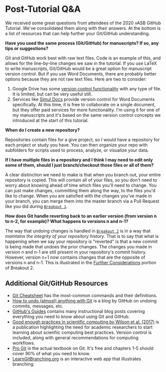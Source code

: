 # Post-Tutorial Q&A
 We received some great questions from attendees of the 2020 vASB GitHub Tutorial. We've consolidated them along
 with their answers. At the bottom is a list of resources that can help further your Git/GitHub understanding.

**Have you used the same process (Git/GitHub) for manuscripts? If so, any tips or suggestions?**

Git and GitHub work best with raw text files. Code is an example of this, and allows for the line-by-line
changes we saw in the tutorial. If you use LaTeX to write manuscripts, Git/GitHub would be a great option
for manuscript version control. But if you use Word Documents, there are probably better options because
they are not raw text files. Here are two to consider:
1. Google Drive has some [version control functionality](https://support.google.com/drive/answer/2409045?co=GENIE.Platform%3DDesktop&hl=en)
 with any type of file. It is limited, but can be very useful still.
2. Services like [Simul Docs](https://www.simuldocs.com/how-it-works) provide version control for Word 
Documents specifically. At this time, it is free to collaborate on a single document, but they offer paid 
services for more functionality. I'm using it for one of my manuscripts and it's based on the same version 
control concepts we introduced at the start of this tutorial.

**When do I create a new repository?**

Repositories contain files for a give project, so I would have a repository for each project or study you have.
You can then organize your repo with subfolders for scripts used to process, analyze, or visualize your data.

**If I have multiple files in a repository and I think I may need to edit only some of them, should I
just branch/checkout those files or all of them?**

A clear distinction we need to make is that when you branch out, your entire repository is copied. This will
contain all of your files, so you don't need to worry about knowing ahead of time which files you'll need
to change. You can just make changes, committing them along the way, to the files you'd like to change. 
When you are satisfied with the changes you've made in your branch, you can merge them into the master 
branch via a Pull Request like you did during [`Breakout 1`](Tutorial_Instructions/breakout_1.md).

**How does Git handle reverting back to an earlier version (from version n to n-2, for example)? 
What happens to versions n and n-1?**

The way that undoing changes is handled in [`Breakout 2`](Tutorial_Instructions/breakout_2.md) is in a way
that *maintains the integrity of your repository history*. That is to say that what is happening when we say
your repository is "reverted" is that a new commit is being made that undoes the prior changes. The changes you 
made in version n and n-1 are still present in your repository's commit history. However, version n+1 now
contains changes that are the opposite of versions n and n-1. This is illustrated in the 
[Further Considerations](https://github.com/alcantarar/ASB_Tutorial/blob/master/Tutorial_Instructions/breakout_2.md#further-considerations-reverting-multiple-changes-at-once)
 portion of Breakout 2.
 
 ## Additional Git/GitHub Resources
 * [Git Cheatsheet](Tutorial_Instructions/git_cheatsheet.md) has the most-common commands and their definitions.
 * [How to undo (almost) anything with Git](https://github.blog/2015-06-08-how-to-undo-almost-anything-with-git/) is a blog
 by GitHub on undoing commits, messages, etc.
 * [GitHub's Guides](https://guides.github.com/) contains many instructional blog posts covering everything you need to know
 about using Git and GitHub.
 * [Good enough practices in scientific computing by Wilson et al. (2017)](https://journals.plos.org/ploscompbiol/article?id=10.1371/journal.pcbi.1005510)
 is a publication highlighting the need for academic researchers to start learning about scienfiic computing best practices.
 Version control is included, along with general recommendations for computing workflows.
 * [Pro Git](https://git-scm.com/book/en/v2) is the actual textbook on Git. It's free and chapters 1-5 should cover 90% of what you need to know.
 * [LearnGitBranching.org](https://learngitbranching.js.org/) is an interactive web app that illustrates branching. 